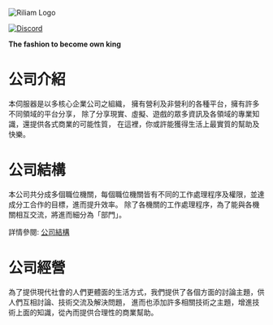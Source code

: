 ![Riliam Logo](https://img.onl/Ck01Y6)

[![Discord](https://img.shields.io/discord/343440455738064897.svg)](https://discord.gg/Bw7K9Uk)

**The fashion to become own king**
# 公司介紹
本伺服器是以多核心企業公司之組織，
擁有營利及非營利的各種平台，擁有許多不同領域的平台分享，
除了分享現實、虛擬、遊戲的眾多資訊及各領域的專業知識，還提供各式商業的可能性質，
在這裡，你或許能獲得生活上最實質的幫助及快樂。
# 公司結構
本公司共分成多個職位機關，每個職位機關皆有不同的工作處理程序及權限，並達成分工合作的目標，進而提升效率。
除了各機關的工作處理程序，為了能與各機關相互交流，將進而細分為「部門」。

詳情參閱: [公司結構](https://github.com/Riliam/Position-structure/wiki/公司結構)
# 公司經營
為了提供現代社會的人們更體面的生活方式，我們提供了各個方面的討論主題，供人們互相討論、技術交流及解決問題，
進而也添加許多相關技術之主題，增進技術上面的知識，從內而提供合理性的商業幫助。

